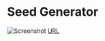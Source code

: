 # Seed Generator

![Screenshot](https://rrios.dev/seed-generator.jpeg)
[URL](https://rriosper.github.io/seed-generator/)
